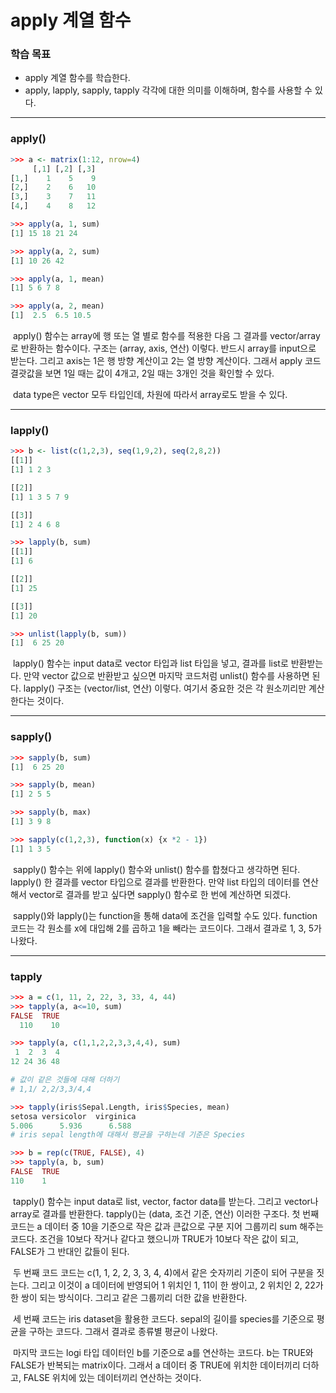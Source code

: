 # apply 계열 함수



### 학습 목표

- apply 계열 함수를 학습한다.
- apply, lapply, sapply, tapply 각각에 대한 의미를 이해하며, 함수를 사용할 수 있다.



---



### apply()

```R
>>> a <- matrix(1:12, nrow=4)
     [,1] [,2] [,3]
[1,]    1    5    9
[2,]    2    6   10
[3,]    3    7   11
[4,]    4    8   12

>>> apply(a, 1, sum)
[1] 15 18 21 24

>>> apply(a, 2, sum)
[1] 10 26 42

>>> apply(a, 1, mean)
[1] 5 6 7 8

>>> apply(a, 2, mean)
[1]  2.5  6.5 10.5
```

​	apply() 함수는 array에 행 또는 열 별로 함수를 적용한 다음 그 결과를 vector/array로 반환하는 함수이다. 구조는 (array, axis, 연산) 이렇다. 반드시 array를 input으로 받는다. 그리고 axis는 1은 행 방향 계산이고 2는 열 방향 계산이다. 그래서 apply 코드 결괏값을 보면 1일 때는 값이 4개고, 2일 때는 3개인 것을 확인할 수 있다.

​	data type은 vector 모두 타입인데, 차원에 따라서 array로도 받을 수 있다.



---



### lapply()

```R
>>> b <- list(c(1,2,3), seq(1,9,2), seq(2,8,2))
[[1]]
[1] 1 2 3

[[2]]
[1] 1 3 5 7 9

[[3]]
[1] 2 4 6 8

>>> lapply(b, sum)
[[1]]
[1] 6

[[2]]
[1] 25

[[3]]
[1] 20

>>> unlist(lapply(b, sum))
[1]  6 25 20


```

​	lapply() 함수는 input data로 vector 타입과 list 타입을 넣고, 결과를 list로 반환받는다. 만약 vector 값으로 반환받고 싶으면 마지막 코드처럼 unlist() 함수를 사용하면 된다. lapply() 구조는 (vector/list, 연산) 이렇다. 여기서 중요한 것은 각 원소끼리만 계산한다는 것이다.



---



### sapply()

```R
>>> sapply(b, sum)
[1]  6 25 20

>>> sapply(b, mean)
[1] 2 5 5

>>> sapply(b, max)
[1] 3 9 8

>>> sapply(c(1,2,3), function(x) {x *2 - 1})
[1] 1 3 5
```

​	sapply() 함수는 위에 lapply() 함수와 unlist() 함수를 합쳤다고 생각하면 된다. lapply() 한 결과를 vector 타입으로 결과를 반환한다. 만약 list 타입의 데이터를 연산해서 vector로 결과를 받고 싶다면 sapply() 함수로 한 번에 계산하면 되겠다.

​	sapply()와 lapply()는 function을 통해 data에 조건을 입력할 수도 있다. function 코드는 각 원소를 x에 대입해 2를 곱하고 1을 빼라는 코드이다. 그래서 결과로 1, 3, 5가 나왔다.



---



### tapply

```R
>>> a = c(1, 11, 2, 22, 3, 33, 4, 44)
>>> tapply(a, a<=10, sum)
FALSE  TRUE 
  110    10

>>> tapply(a, c(1,1,2,2,3,3,4,4), sum)
 1  2  3  4 
12 24 36 48

# 값이 같은 것들에 대해 더하기
# 1,1/ 2,2/3,3/4,4

>>> tapply(iris$Sepal.Length, iris$Species, mean)
setosa versicolor  virginica 
5.006      5.936      6.588
# iris sepal length에 대해서 평균을 구하는데 기준은 Species

>>> b = rep(c(TRUE, FALSE), 4)
>>> tapply(a, b, sum)
FALSE  TRUE 
110    1
```

​	tapply() 함수는 input data로 list, vector, factor data를 받는다. 그리고 vector나 array로 결과를 반환한다. tapply()는 (data, 조건 기준, 연산) 이러한 구조다. 첫 번째 코드는 a 데이터 중 10을 기준으로 작은 값과 큰값으로 구분 지어 그룹끼리 sum 해주는 코드다. 조건을 10보다 작거나 같다고 했으니까 TRUE가 10보다 작은 값이 되고, FALSE가 그 반대인 값들이 된다.

​	두 번째 코드 코드는 c(1, 1, 2, 2, 3, 3, 4, 4)에서 같은 숫자끼리 기준이 되어 구분을 짓는다. 그리고 이것이 a 데이터에 반영되어 1 위치인 1, 11이 한 쌍이고, 2 위치인 2, 22가 한 쌍이 되는 방식이다. 그리고 같은 그룹끼리 더한 값을 반환한다.

​	세 번째 코드는 iris dataset을 활용한 코드다. sepal의 길이를 species를 기준으로 평균을 구하는 코드다. 그래서 결과로 종류별 평균이 나왔다.

​	마지막 코드는 logi 타입 데이터인 b를 기준으로 a를 연산하는 코드다. b는 TRUE와 FALSE가 반복되는 matrix이다. 그래서 a 데이터 중 TRUE에 위치한 데이터끼리 더하고, FALSE 위치에 있는 데이터끼리 연산하는 것이다.
